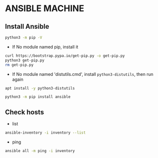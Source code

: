# ANSIBLE MACHINE

## Install Ansible

```sh
python3 -m pip -V
```

- If No module named pip, install it

```sh
curl https://bootstrap.pypa.io/get-pip.py -o get-pip.py
python3 get-pip.py
rm get-pip.py
```

- If No module named 'distutils.cmd', install `python3-distutils`, then run again

```sh
apt install -y python3-distutils
```

```sh
python3 -m pip install ansible
```

## Check hosts

- list

```sh
ansible-inventory -i inventory --list
```

- ping

```sh
ansible all -m ping -i inventory
```
